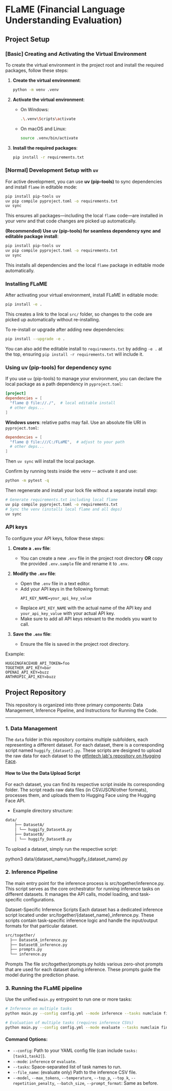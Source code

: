 # FLaME (Financial Language Understanding Evaluation)

## Project Setup

### [Basic] Creating and Activating the Virtual Environment

To create the virtual environment in the project root and install the required packages, follow these steps:

1. **Create the virtual environment**:

   ```sh
   python -m venv .venv
   ```
2. **Activate the virtual environment**:

   - On Windows:
     ```sh
     .\.venv\Scripts\activate
     ```
   - On macOS and Linux:
     ```sh
     source .venv/bin/activate
     ```
3. **Install the required packages**:

   ```sh
   pip install -r requirements.txt
   ```

### [Normal] Development Setup with `uv`

For active development, you can use **uv (pip-tools)** to sync dependencies and install `flame` in editable mode:

```sh
pip install pip-tools uv
uv pip compile pyproject.toml -o requirements.txt
uv sync
```

This ensures all packages—including the local `flame` code—are installed in your venv and that code changes are picked up automatically.

**(Recommended) Use uv (pip-tools) for seamless dependency sync and editable package install**:

```sh
pip install pip-tools uv
uv pip compile pyproject.toml -o requirements.txt
uv sync
```

This installs all dependencies and the local `flame` package in editable mode automatically.

### Installing FLaME

After activating your virtual environment, install FLaME in editable mode:

```bash
pip install -e .
```

This creates a link to the local `src/` folder, so changes to the code are picked up automatically without re-installing.

To re-install or upgrade after adding new dependencies:

```bash
pip install --upgrade -e .
```

You can also add the editable install to `requirements.txt` by adding `-e .` at the top, ensuring `pip install -r requirements.txt` will include it.

### Using uv (pip-tools) for dependency sync

If you use `uv` (pip-tools) to manage your environment, you can declare the local package as a path dependency in `pyproject.toml`:

```toml
[project]
dependencies = [
  "flame @ file://./",  # local editable install
  # other deps...
]
```

**Windows users**: relative paths may fail. Use an absolute file URI in `pyproject.toml`:

```toml
dependencies = [
  "flame @ file:///C:/FLaME",  # adjust to your path
  # other deps...
]
```

Then `uv sync` will install the local package.

Confirm by running tests inside the venv -- activate it and use:

```sh
python -m pytest -q
```

Then regenerate and install your lock file without a separate install step:

```bash
# Generate requirements.txt including local flame
uv pip compile pyproject.toml -o requirements.txt
# Sync the venv (installs local flame and all deps)
uv sync
```

### API keys

To configure your API keys, follow these steps:

1. **Create a `.env` file**:

   - You can create a new `.env` file in the project root directory **OR** copy the provided `.env.sample` file and rename it to `.env`.
2. **Modify the `.env` file**:

   - Open the `.env` file in a text editor.
   - Add your API keys in the following format:
     ```
     API_KEY_NAME=your_api_key_value
     ```
   - Replace `API_KEY_NAME` with the actual name of the API key and `your_api_key_value` with your actual API key.
   - Make sure to add all API keys relevant to the models you want to call.
3. **Save the `.env` file**:

   - Ensure the file is saved in the project root directory.

Example:

```
HUGGINGFACEHUB_API_TOKEN=foo
TOGETHER_API_KEY=bar
OPENAI_API_KEY=buzz
ANTHROPIC_API_KEY=buzz
```

## Project Repository

This repository is organized into three primary components: Data Management, Inference Pipeline, and Instructions for Running the Code.

---

### 1. Data Management

The `data` folder in this repository contains multiple subfolders, each representing a different dataset. For each dataset, there is a corresponding script named `huggify_{dataset}.py`. These scripts are designed to upload the raw data for each dataset to the [gtfintech lab&#39;s repository on Hugging Face](https://huggingface.co/gtfintechlab).

#### How to Use the Data Upload Script

For each dataset, you can find its respective script inside its corresponding folder. The script reads raw data files (in CSV/JSON/other formats), processes them, and uploads them to Hugging Face using the Hugging Face API.

- Example directory structure:

```bash
data/ 
    ├── DatasetA/ 
    │ └── huggify_DatasetA.py 
    ├── DatasetB/ 
    │ └── huggify_DatasetB.py
```

To upload a dataset, simply run the respective script:

python3 data/{dataset_name}/huggify_{dataset_name}.py

### 2. Inference Pipeline

The main entry point for the inference process is src/together/inference.py. This script serves as the core orchestrator for running inference tasks on different datasets. It manages the API calls, model loading, and task-specific configurations.

Dataset-Specific Inference Scripts
Each dataset has a dedicated inference script located under src/together/{dataset_name}_inference.py. These scripts contain task-specific inference logic and handle the input/output formats for that particular dataset.

```bash
src/together/
  ├── DatasetA_inference.py
  ├── DatasetB_inference.py
  ├── prompts.py
  └── inference.py
```

Prompts
The file src/together/prompts.py holds various zero-shot prompts that are used for each dataset during inference. These prompts guide the model during the prediction phase.

### 3. Running the FLaME pipeline

Use the unified `main.py` entrypoint to run one or more tasks:

```bash
# Inference on multiple tasks
python main.py --config config.yml --mode inference --tasks numclaim finer

# Evaluation of multiple tasks (requires inference CSVs)
python main.py --config config.yml --mode evaluate --tasks numclaim finer --file_name numclaim_results.csv
```

#### Command Options:

- `--config`: Path to your YAML config file (can include `tasks: [task1,task2]`).
- `--mode`: `inference` or `evaluate`.
- `--tasks`: Space-separated list of task names to run.
- `--file_name`: (evaluate only) Path to the inference CSV file.
- `--model`, `--max_tokens`, `--temperature`, `--top_p`, `--top_k`, `--repetition_penalty`, `--batch_size`, `--prompt_format`: Same as before.
